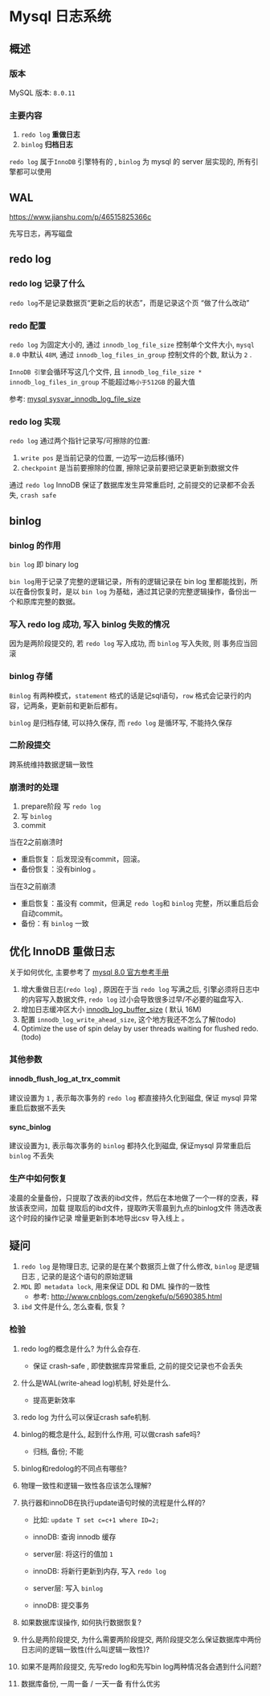 # Mysql  日志系统

## 概述

### 版本

MySQL 版本:  `8.0.11`

### 主要内容

1. `redo log` **重做日志**
2. `binlog` **归档日志**

`redo log` 属于`InnoDB` 引擎特有的 , `binlog` 为 mysql 的 server 层实现的, 所有引擎都可以使用

## WAL

https://www.jianshu.com/p/46515825366c

先写日志，再写磁盘

## redo log

### redo log 记录了什么

`redo log`不是记录数据页“更新之后的状态”，而是记录这个页 “做了什么改动”

### redo 配置

`redo log` 为固定大小的, 通过 `innodb_log_file_size` 控制单个文件大小, `mysql 8.0` 中默认 `48M`,  通过 `innodb_log_files_in_group` 控制文件的个数, 默认为 `2` . 

`InnoDB 引擎`会循环写这几个文件, 且 `innodb_log_file_size * innodb_log_files_in_group` 不能超过`略小于512GB` 的最大值

参考: [mysql  sysvar_innodb_log_file_size](https://dev.mysql.com/doc/refman/8.0/en/innodb-parameters.html#sysvar_innodb_log_file_size) 

### redo log 实现

`redo log` 通过两个指针记录写/可擦除的位置:

1. `write pos` 是当前记录的位置, 一边写一边后移(循环)
2. `checkpoint` 是当前要擦除的位置, 擦除记录前要把记录更新到数据文件

通过 `redo log` InnoDB 保证了数据库发生异常重启时, 之前提交的记录都不会丢失, `crash safe`

## binlog

### binlog 的作用

`bin log` 即 binary log

`bin log`用于记录了完整的逻辑记录，所有的逻辑记录在 bin log 里都能找到，所以在备份恢复时，是以 `bin log` 为基础，通过其记录的完整逻辑操作，备份出一个和原库完整的数据。

### 写入 redo log 成功, 写入 binlog 失败的情况

因为是两阶段提交的, 若 `redo log` 写入成功, 而 `binlog` 写入失败, 则 事务应当回滚

### binlog 存储

`Binlog` 有两种模式，`statement` 格式的话是记sql语句，`row` 格式会记录行的内容，记两条，更新前和更新后都有。

`binlog` 是归档存储, 可以持久保存, 而 `redo log` 是循环写, 不能持久保存

### 二阶段提交

跨系统维持数据逻辑一致性

### 崩溃时的处理

1. prepare阶段  写 `redo log`
2. 写 `binlog` 
3. commit

当在2之前崩溃时
- 重启恢复：后发现没有commit，回滚。
- 备份恢复：没有binlog 。

当在3之前崩溃

- 重启恢复：虽没有 commit，但满足 `redo log`和 `binlog` 完整，所以重启后会自动commit。
- 备份：有 `binlog` 一致

##  优化 InnoDB 重做日志

关于如何优化, 主要参考了 [mysql 8.0 官方参考手册](https://dev.mysql.com/doc/refman/8.0/en/optimizing-innodb-logging.html)

1. 增大重做日志(`redo log`) , 原因在于当 `redo log` 写满之后, 引擎必须将日志中的内容写入数据文件,  `redo log` 过小会导致很多过早/不必要的磁盘写入. 
2. 增加日志缓冲区大小 [innodb_log_buffer_size](https://dev.mysql.com/doc/refman/8.0/en/innodb-parameters.html#sysvar_innodb_log_buffer_size) ( 默认 16M)
3. 配置 `innodb_log_write_ahead_size`, 这个地方我还不怎么了解(todo)
4. Optimize the use of spin delay by user threads waiting for flushed redo.(todo)

### 其他参数

####  innodb_flush_log_at_trx_commit

建议设置为 `1` , 表示每次事务的 `redo log` 都直接持久化到磁盘, 保证 mysql 异常重启后数据不丢失

#### sync_binlog

建议设置为`1`, 表示每次事务的 `binlog` 都持久化到磁盘, 保证mysql 异常重启后 `binlog` 不丢失

### 生产中如何恢复

凌晨的全量备份，只提取了改表的ibd文件，然后在本地做了一个一样的空表，释放该表空间，加载 提取后的ibd文件，提取昨天零晨到九点的binlog文件 筛选改表这个时段的操作记录 增量更新到本地导出csv 导入线上 。



## 疑问

1. `redo log` 是物理日志, 记录的是在某个数据页上做了什么修改, `binlog` 是逻辑日志 , 记录的是这个语句的原始逻辑
2. `MDL` 即` metadata lock`, 用来保证 DDL 和 DML 操作的一致性
   - 参考: http://www.cnblogs.com/zengkefu/p/5690385.html
3. `ibd` 文件是什么, 怎么查看, 恢复 ? 

### 检验

1. redo log的概念是什么? 为什么会存在.

   - 保证 crash-safe , 即使数据库异常重启, 之前的提交记录也不会丢失

2. 什么是WAL(write-ahead log)机制, 好处是什么.

   - 提高更新效率

3. redo log 为什么可以保证crash safe机制.

4. binlog的概念是什么, 起到什么作用, 可以做crash safe吗? 

   - 归档, 备份; 不能

5. binlog和redolog的不同点有哪些? 

6. 物理一致性和逻辑一致性各应该怎么理解? 

7. 执行器和innoDB在执行update语句时候的流程是什么样的?

   - 比如: `update T set c=c+1 where ID=2;`

   - innoDB: 查询 innodb 缓存
   - server层: 将这行的值加 `1`
   - innoDB: 将新行更新到内存, 写入 `redo log`
   - server层: 写入 `binlog`
   - innoDB: 提交事务

8. 如果数据库误操作, 如何执行数据恢复?

9. 什么是两阶段提交, 为什么需要两阶段提交, 两阶段提交怎么保证数据库中两份日志间的逻辑一致性(什么叫逻辑一致性)?

10. 如果不是两阶段提交, 先写redo log和先写bin log两种情况各会遇到什么问题?

11. 数据库备份, 一周一备 / 一天一备 有什么优劣 







